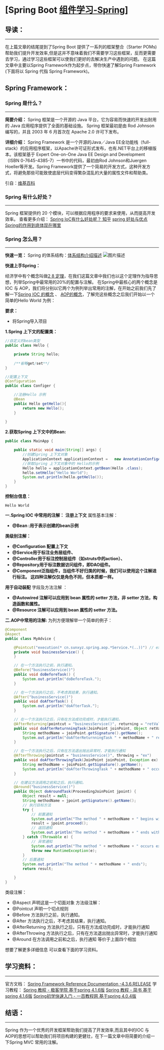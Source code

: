 # [Spring Boot [组件学习-Spring\]](https://segmentfault.com/a/1190000008585454)



## 导读：

------

在上篇文章的结尾提到了Spring Boot 提供了一系列的框架整合（Starter POMs)帮助我们提升开发效率,但是这并不意味着我们不需要学习这些框架，反而更需要去学习，通过学习这些框架可以使我们更好的去解决生产中遇到的问题。 在这篇文章中主要以Spring Framework作为起步点，带你快速了解Spring Framework (下面将以 Spring 代指 Spring Framework)。

## Spring Framework：

### Spring 是什么？

------

**简要介绍：**
Spring 框架是一个开源的 Java 平台，它为容易而快速的开发出耐用的 Java 应用程序提供了全面的基础设施。
Spring 框架最初是由 Rod Johnson 编写的，并且 2003 年 6 月首次在 Apache 2.0 许可下发布。

**详细介绍：**
Spring Framework 是一个开源的Java／Java EE全功能栈（full-stack）的应用程序框架，以Apache许可证形式发布，也有.NET平台上的移植版本。该框架基于 Expert One-on-One Java EE Design and Development（ISBN 0-7645-4385-7）一书中的代码，最初由Rod Johnson和Juergen Hoeller等开发。Spring Framework提供了一个简易的开发方式，这种开发方式，将避免那些可能致使底层代码变得繁杂混乱的大量的属性文件和帮助类。

引自：[维基百科](https://zh.wikipedia.org/wiki/Spring_Framework)

### Spring 有什么好处？

------

Spring 框架提供约 20 个模块，可以根据应用程序的要求来使用，从而提高开发效率。
查看更多介绍：
[Spring IoC有什么好处呢？ 知乎](https://www.zhihu.com/question/23277575)
[spring 好处与优点](http://www.cnblogs.com/hoobey/p/6032538.html)
[Spring的作用到底体现在哪里](https://www.oschina.net/question/97796_36643)

### Spring 怎么用？

------

**快速一览：**
Spring 的体系结构：[体系结构介绍描述](http://wiki.jikexueyuan.com/project/spring/architecture.html)
![图片描述](https://segmentfault.com/img/bVKbmM?w=408&h=354)

**快速上手Spring：**

经济学中有个概念叫做[2 8 定理](https://zh.wikipedia.org/wiki/帕雷托法则)，在我们这篇文章中我们也以这个定理作为指导思想，列举Spring中最常用的20%的配置与注解。
在Spring中最核心的两个概念是IOC 与 AOP，我们将分别以它两个为例列举出常用的注解，在开始之前我们先了解一下[Spring IOC 的概念](http://www.importnew.com/14751.html) 、 [AOP的概念](http://shouce.jb51.net/spring/aop.html)，了解完这些概念之后我们开始以一个简单的Hello World 为例：

**要求：**

- 将Spring导入项目

**1.Spring 上下文的配置类：**

```java
//自定义的bean类型
public class Hello {

    private String hello;
    
    /**省略get/set**/
}

//配置上下文
@Configuration
public class Configer {

    //注册Hello 示例
    @Bean
    public Hello getHello(){
        return new Hello();
    }
    
}
```

**2.获取Spring 上下文中的Bean:**

```java
public class MainApp {

    public static void main(String[] args) {
        //创建Spring 上下文对象
        ApplicationContext applicationContext =   new AnnotationConfigApplicationContext(Configer.class);
        //获取Spring 上下文对象中的 Hello的示例
        Hello hello = applicationContext.getBean(Hello .class);
        hello.setHello("Hello World");
        System.out.println(hello.getHello());
    }
}
```

**控制台信息：**

```
Hello World
```

**一.Spring IOC 中常用的注解：**
**注册上下文**
属性基本注解：

- **@Bean :用于表示创建的bean示例**

**类级别注解：**

- **@Configuration 配置上下文**
- **@Service用于标注业务层组件、**
- **@Controller用于标注控制层组件（如struts中的action）、**
- **@Repository用于标注数据访问组件，即DAO组件。**
- **@Component泛指组件，当组件不好归类的时候，我们可以使用这个注解进行标注。 这四种注解仅仅是角色不同，但本质都一样。**

**用于自动装配**
字段及方法注解 ：

- **@Autowired 注解可以应用到 bean 属性的 setter 方法，非 setter 方法，构造函数和属性。**
- **@Resource 注解可以应用到 bean 属性的 setter 方法。**

**二.AOP中常用的注解:**
为列方便理解举一个简单的例子：

```java
@Component
@Aspect
public class MyAdvice {

    @Pointcut("execution(* cn.sunxyz.spring.aop.*Service.*(..))") // expression
    private void businessService() {
    }

    // 在一个方法执行之前，执行通知。
    @Before("businessService()")
    public void doBeforeTask() {
        System.out.println("doBeforeTask.");
    }

    // 在一个方法执行之后，不考虑其结果，执行通知。
    @After("businessService()")
    public void doAfterTask() {
        System.out.println("doAfterTask.");
    }

    // 在一个方法执行之后，只有在方法成功完成时，才能执行通知。
    @AfterReturning(pointcut = "businessService()", returning = "retVal")
    public void doAfterReturnningTask(JoinPoint joinPoint, Object retVal) {
        String methodName = joinPoint.getSignature().getName();
        System.out.println("doAfterReturnningTask " + methodName + " return with " + retVal);
    }

    // 在一个方法执行之后，只有在方法退出抛出异常时，才能执行通知
    @AfterThrowing(pointcut = "businessService()", throwing = "ex")
    public void doAfterThrowingTask(JoinPoint joinPoint, Exception ex) {
        String methodName = joinPoint.getSignature().getName();
        System.out.println("doAfterThrowingTask " + methodName + " occurs exception: " + ex);
    }

    // 在建议方法调用之前和之后，执行通知。
    @Around("businessService()")
    public Object doAroundTask(ProceedingJoinPoint jpoint) {
        Object result = null;
        String methodName = jpoint.getSignature().getName();
        // 执行目标方法
        try {
            // 前置通知
            System.out.println("The method " + methodName + " begins with " + Arrays.asList(jpoint.getArgs()));
            result = jpoint.proceed();
            // 返回通知
            System.out.println("The method " + methodName + " ends with " + Arrays.asList(jpoint.getArgs()));
        } catch (Throwable e) {
            // 异常通知
            System.out.println("The method " + methodName + " occurs expection : " + e);
            throw new RuntimeException(e);
        }
        // 后置通知
        System.out.println("The method " + methodName + " ends");
        return result;

    }
}
```

类级注解：

- @Aspect 声明这是一个切面对象
  方法级注解：
- @Pointcut 声明一个切点规则
- @Before 方法执行之前，执行通知。
- @After 方法执行之后，不考虑其结果，执行通知。
- @AfterReturning 方法执行之后，只有在方法成功完成时，才能执行通知
- @AfterThrowing 方法执行之后，只有在方法退出抛出异常时，才能执行通知
- @Around 在方法调用之前和之后，执行通知 等价于上面四个相加

想要了解更多详细信息 可以查看下面的学习资料。

## 学习资料：

------

官方文档：
[Spring Framework Reference Documentation -4.3.6.RELEASE](http://docs.spring.io/spring/docs/4.3.6.RELEASE/spring-framework-reference/html/)
学习教程：
[Spring 教程 - 极客学院 基于spring 4.1.6版](http://wiki.jikexueyuan.com/project/spring/)
[Spring 教程 - 简书 基于spring 4.1.6版](http://www.jianshu.com/p/bd87d5507f5e)
[Spring初学快速入门 - 一百教程网 基于spring 4.0.4版](http://www.yiibai.com/spring/spring-tutorial-for-beginners.html)

## 结语：

------

Spring 作为一个优秀的开发框架帮助我们提高了开发效率,而且其中的IOC 与 AOP的思想可以帮助我们将项目构建的更健壮，在下一篇文章中将简要的介绍一下Spring MVC 常用的注解。